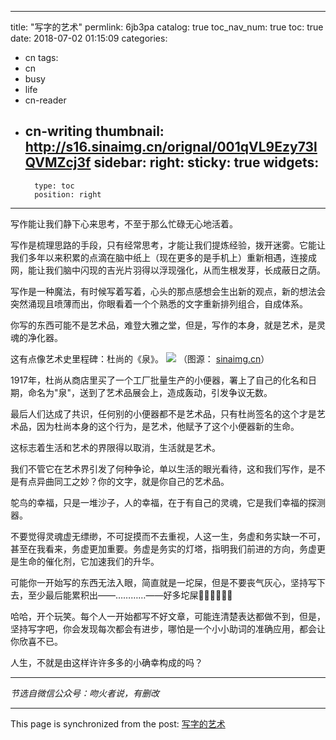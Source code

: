 
---
title: "写字的艺术"
permlink: 6jb3pa
catalog: true
toc_nav_num: true
toc: true
date: 2018-07-02 01:15:09
categories:
- cn
tags:
- cn
- busy
- life
- cn-reader
- cn-writing
thumbnail: http://s16.sinaimg.cn/orignal/001qVL9Ezy73lQVMZcj3f
sidebar:
    right:
        sticky: true
widgets:
    -
        type: toc
        position: right
---


写作能让我们静下心来思考，不至于那么忙碌无心地活着。

写作是梳理思路的手段，只有经常思考，才能让我们提炼经验，拨开迷雾。它能让我们多年以来积累的点滴在脑中纸上（现在更多的是手机上）重新相遇，连接成网，能让我们脑中闪现的吉光片羽得以浮现强化，从而生根发芽，长成蔽日之荫。

写作是一种魔法，有时候写着写着，心头的那点感想会生出新的观点，新的想法会突然涌现且喷薄而出，你眼看着一个个熟悉的文字重新排列组合，自成体系。

你写的东西可能不是艺术品，难登大雅之堂，但是，写作的本身，就是艺术，是灵魂的净化器。

这有点像艺术史里程碑：杜尚的《泉》。
![](http://s16.sinaimg.cn/orignal/001qVL9Ezy73lQVMZcj3f)
（图源： [sinaimg.cn](http://s16.sinaimg.cn/orignal/001qVL9Ezy73lQVMZcj3f)）

1917年，杜尚从商店里买了一个工厂批量生产的小便器，署上了自己的化名和日期，命名为"泉"，送到了艺术品展会上，造成轰动，引发争议无数。

最后人们达成了共识，任何别的小便器都不是艺术品，只有杜尚签名的这个才是艺术品，因为杜尚本身的这个行为，是艺术，他赋予了这个小便器新的生命。

这标志着生活和艺术的界限得以取消，生活就是艺术。

我们不管它在艺术界引发了何种争论，单以生活的眼光看待，这和我们写作，是不是有点异曲同工之妙？你的文字，就是你自己的艺术品。

鸵鸟的幸福，只是一堆沙子，人的幸福，在于有自己的灵魂，它是我们幸福的探测器。

不要觉得灵魂虚无缥缈，不可捉摸而不去重视，人这一生，务虚和务实缺一不可，甚至在我看来，务虚更加重要。务虚是务实的灯塔，指明我们前进的方向，务虚更是生命的催化剂，它加速我们的升华。

可能你一开始写的东西无法入眼，简直就是一坨屎，但是不要丧气灰心，坚持写下去，至少最后能累积出——…………——好多坨屎💩💩💩💩💩💩

哈哈，开个玩笑。每个人一开始都写不好文章，可能连清楚表达都做不到，但是，坚持写字吧，你会发现每次都会有进步，哪怕是一个小小助词的准确应用，都会让你欣喜不已。

人生，不就是由这样许许多多的小确幸构成的吗？

***
*节选自微信公众号：吻火者说，有删改*

- - -

This page is synchronized from the post: [写字的艺术](https://steemit.com/@julian2013/6jb3pa)
